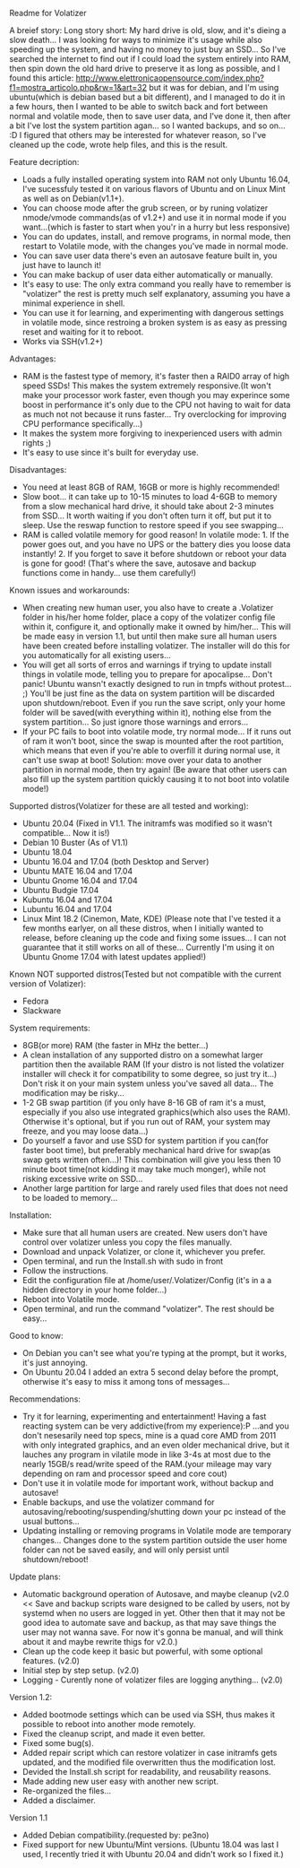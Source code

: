 Readme for Volatizer

A breief story:
Long story short: My hard drive is old, slow, and it's dieing a slow death... I was looking for ways to minimize it's usage while also speeding up the system, and having no money to just buy an SSD...
So I've searched the internet to find out if I could load the system entirely into RAM, then spin down the old hard drive to preserve it as long as possible, and I found this article:
http://www.elettronicaopensource.com/index.php?f1=mostra_articolo.php&rw=1&art=32 but it was for debian, and I'm using ubuntu(which is debian based but a bit different), and I managed to do it in a few hours, then I wanted to be able to switch back and fort between normal and volatile mode, then to save user data, and I've done it, then after a bit I've lost the system partition agan... so I wanted backups, and so on... :D I figured that others may be interested for whatever reason, so I've cleaned up the code, wrote help files, and this is the result.

Feature decription:
- Loads a fully installed operating system into RAM not only Ubuntu 16.04, I've sucessfuly tested it on various flavors of Ubuntu and on Linux Mint as well as on Debian(v1.1+).
- You can choose mode after the grub screen, or by runing volatizer nmode/vmode commands(as of v1.2+) and use it in normal mode if you want...(which is faster to start when you'r in a hurry but less responsive)
- You can do updates, install, and remove programs, in normal mode, then restart to Volatile mode, with the changes you've made in normal mode.
- You can save user data there's even an autosave feature built in, you just have to launch it!
- You can make backup of user data either automatically or manually.
- It's easy to use: The only extra command you really have to remember is "volatizer" the rest is pretty much self explanatory, assuming you have a minimal experience in shell.
- You can use it for learning, and experimenting with dangerous settings in volatile mode, since restroing a broken system is as easy as pressing reset and waiting for it to reboot.
- Works via SSH(v1.2+)

Advantages:
- RAM is the fastest type of memory, it's faster then a RAID0 array of high speed SSDs! This makes the system extremely responsive.(It won't make your processor work faster, even though you may experince some boost in performance it's only due to the CPU not having to wait for data as much not not because it runs faster... Try overclocking for improving CPU performance specifically...)
- It makes the system more forgiving to inexperienced users with admin rights ;)
- It's easy to use since it's built for everyday use.

Disadvantages:
- You need at least 8GB of RAM, 16GB or more is highly recommended!
- Slow boot... it can take up to 10-15 minutes to load 4-6GB to memory from a slow mechanical hard drive, it should take about 2-3 minutes from SSD... It worth waiting if you don't often turn it off, but put it to sleep. Use the reswap function to restore speed if you see swapping...
- RAM is called volatile memory for good reason! In volatile mode: 1. If the power goes out, and you have no UPS or the battery dies you loose data instantly! 2. If you forget to save it before shutdown or reboot your data is gone for good! (That's where the save, autosave and backup functions come in handy... use them carefully!)

Known issues and workarounds:
- When creating new human user, you also have to create a .Volatizer folder in his/her home folder, place a copy of the volatizer config file within it, configure it, and optionally make it owned by him/her... This will be made easy in version 1.1, but until then make sure all human users have been created before installing volatizer. The installer will do this for you automatically for all existing users...
- You will get all sorts of erros and warnings if trying to update install things in volatile mode, telling you to prepare for apocalipse... Don't panic! Ubuntu wansn't exactly designed to run in tmpfs without protest... ;) You'll be just fine as the data on system partition will be discarded upon shutdown/reboot. Even if you run the save script, only your home folder will be saved(with everything within it), nothing else from the system partition... So just ignore those warnings and errors...
- If your PC fails to boot into volatile mode, try normal mode... If it runs out of ram it won't boot, since the swap is mounted after the root partition, which means that even if you're able to overfill it during normal use, it can't use swap at boot! Solution: move over your data to another partition in normal mode, then try again! (Be aware that other users can also fill up the system partition quickly causing it to not boot into volatile mode!)

Supported distros(Volatizer for these are all tested and working):
- Ubuntu 20.04 (Fixed in V1.1. The initramfs was modified so it wasn't compatible... Now it is!)
- Debian 10 Buster (As of V1.1)
- Ubuntu 18.04
- Ubuntu 16.04 and 17.04 (both Desktop and Server)
- Ubuntu MATE 16.04 and 17.04
- Ubuntu Gnome 16.04 and 17.04
- Ubuntu Budgie 17.04
- Kubuntu 16.04 and 17.04
- Lubuntu 16.04 and 17.04
- Linux Mint 18.2 (Cinemon, Mate, KDE)
(Please note that I've tested it a few months earlyer, on all these distros, when I initially wanted to release, before cleaning up the code and fixing some issues... I can not guarantee that it still works on all of these... Currently I'm using it on Ubuntu Gnome 17.04 with latest updates applied!)

Known NOT supported distros(Tested but not compatible with the current version of Volatizer):
- Fedora
- Slackware

System requirements:
- 8GB(or more) RAM (the faster in MHz the better...)
- A clean installation of any supported distro on a somewhat larger partition then the available RAM (If your distro is not listed the volatizer installer will check it for compatibility to some degree, so just try it...) Don't risk it on your main system unless you've saved all data... The modification may be risky...
- 1-2 GB swap partition (if you only have 8-16 GB of ram it's a must, especially if you also use integrated graphics(which also uses the RAM). Otherwise it's optional, but if you run out of RAM, your system may freeze, and you may loose data...)
- Do yourself a favor and use SSD for system partition if you can(for faster boot time), but preferably mechanical hard drive for swap(as swap gets written often...)! This combination will give you less then 10 minute boot time(not kidding it may take much monger), while not risking excessive write on SSD...
- Another large partition for large and rarely used files that does not need to be loaded to memory...

Installation:
- Make sure that all human users are created. New users don't have control over volatizer unless you copy the files manually.
- Download and unpack Volatizer, or clone it, whichever you prefer.
- Open terminal, and run the Install.sh with sudo in front
- Follow the instructions.
- Edit the configuration file at /home/user/.Volatizer/Config (it's in a a hidden directory in your home folder...)
- Reboot into Volatile mode.
- Open terminal, and run the command "volatizer". The rest should be easy...

Good to know:
- On Debian you can't see what you're typing at the prompt, but it works, it's just annoying.
- On Ubuntu 20.04 I added an extra 5 second delay before the prompt, otherwise it's easy to miss it among tons of messages...

Recommendations:
- Try it for learning, experimenting and entertainment! Having a fast reacting system can be very addictive(from my experience):P ...and you don't nesesarily need top specs, mine is a quad core AMD from 2011 with only integrated graphics, and an even older mechanical drive, but it lauches any program in vilatile mode in like 3-4s at most due to the nearly 15GB/s read/write speed of the RAM.(your mileage may vary depending on ram and processor speed and core cout)
- Don't use it in volatile mode for important work, without backup and autosave!
- Enable backups, and use the volatizer command for autosaving/rebooting/suspending/shutting down your pc instead of the usual buttons...
- Updating installing or removing programs in Volatile mode are temporary changes... Changes done to the system partition outside the user home folder can not be saved easily, and will only persist until shutdown/reboot!

Update plans:
- Automatic background operation of Autosave, and maybe cleanup (v2.0 << Save and backup scripts ware designed to be called by users, not by systemd when no users are logged in yet. Other then that it may not be good idea to automate save and backup, as that may save things the user may not wanna save. For now it's gonna be manual, and will think about it and maybe rewrite thigs for v2.0.)
- Clean up the code keep it basic but powerful, with some optional features. (v2.0)
- Initial step by step setup. (v2.0)
- Logging - Curently none of volatizer files are logging anything... (v2.0)

Version 1.2:
- Added bootmode settings which can be used via SSH, thus makes it possible to reboot into another mode remotely.
- Fixed the cleanup script, and made it even better.
- Fixed some bug(s).
- Added repair script which can restore volatizer in case initramfs gets updated, and the modified file overwritten thus the modification lost.
- Devided the Install.sh script for readability, and reusability reasons.
- Made adding new user easy with another new script.
- Re-organized the files...
- Added a disclaimer.

Version 1.1
- Added Debian compatibility.(requested by: pe3no)
- Fixed support for new Ubuntu/Mint versions. (Ubuntu 18.04 was last I used, I recently tried it with Ubuntu 20.04 and didn't work so I fixed it.)
